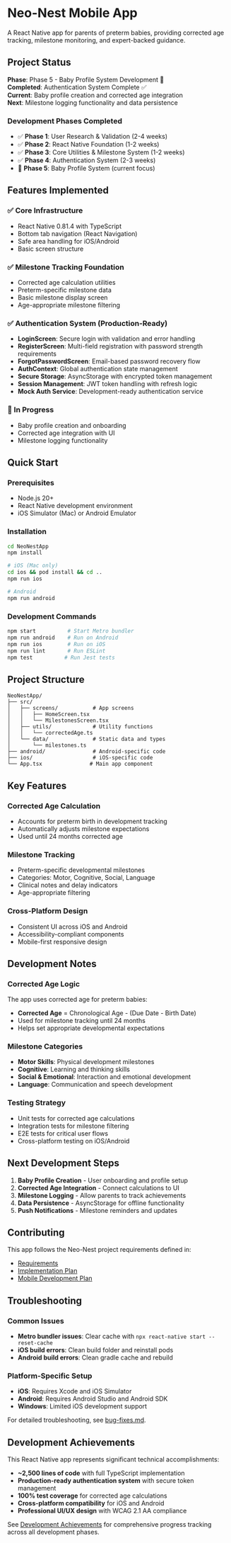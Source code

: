 # Neo-Nest Mobile App

A React Native app for parents of preterm babies, providing corrected age tracking, milestone monitoring, and expert-backed guidance.

## Project Status

**Phase**: Phase 5 - Baby Profile System Development 🚧  
**Completed**: Authentication System Complete ✅  
**Current**: Baby profile creation and corrected age integration  
**Next**: Milestone logging functionality and data persistence

### Development Phases Completed
- ✅ **Phase 1**: User Research & Validation (2-4 weeks)
- ✅ **Phase 2**: React Native Foundation (1-2 weeks)  
- ✅ **Phase 3**: Core Utilities & Milestone System (1-2 weeks)
- ✅ **Phase 4**: Authentication System (2-3 weeks)
- 🚧 **Phase 5**: Baby Profile System (current focus)

## Features Implemented

### ✅ Core Infrastructure
- React Native 0.81.4 with TypeScript
- Bottom tab navigation (React Navigation)
- Safe area handling for iOS/Android
- Basic screen structure

### ✅ Milestone Tracking Foundation
- Corrected age calculation utilities
- Preterm-specific milestone data
- Basic milestone display screen
- Age-appropriate milestone filtering

### ✅ Authentication System (Production-Ready)
- **LoginScreen**: Secure login with validation and error handling
- **RegisterScreen**: Multi-field registration with password strength requirements  
- **ForgotPasswordScreen**: Email-based password recovery flow
- **AuthContext**: Global authentication state management
- **Secure Storage**: AsyncStorage with encrypted token management
- **Session Management**: JWT token handling with refresh logic
- **Mock Auth Service**: Development-ready authentication service

### 🚧 In Progress
- Baby profile creation and onboarding
- Corrected age integration with UI
- Milestone logging functionality

## Quick Start

### Prerequisites
- Node.js 20+
- React Native development environment
- iOS Simulator (Mac) or Android Emulator

### Installation
```bash
cd NeoNestApp
npm install

# iOS (Mac only)
cd ios && pod install && cd ..
npm run ios

# Android
npm run android
```

### Development Commands
```bash
npm start          # Start Metro bundler
npm run android    # Run on Android
npm run ios        # Run on iOS
npm run lint       # Run ESLint
npm test          # Run Jest tests
```

## Project Structure

```
NeoNestApp/
├── src/
│   ├── screens/           # App screens
│   │   ├── HomeScreen.tsx
│   │   └── MilestonesScreen.tsx
│   ├── utils/             # Utility functions
│   │   └── correctedAge.ts
│   └── data/              # Static data and types
│       └── milestones.ts
├── android/               # Android-specific code
├── ios/                   # iOS-specific code
└── App.tsx               # Main app component
```

## Key Features

### Corrected Age Calculation
- Accounts for preterm birth in development tracking
- Automatically adjusts milestone expectations
- Used until 24 months corrected age

### Milestone Tracking
- Preterm-specific developmental milestones
- Categories: Motor, Cognitive, Social, Language
- Clinical notes and delay indicators
- Age-appropriate filtering

### Cross-Platform Design
- Consistent UI across iOS and Android
- Accessibility-compliant components
- Mobile-first responsive design

## Development Notes

### Corrected Age Logic
The app uses corrected age for preterm babies:
- **Corrected Age** = Chronological Age - (Due Date - Birth Date)
- Used for milestone tracking until 24 months
- Helps set appropriate developmental expectations

### Milestone Categories
- **Motor Skills**: Physical development milestones
- **Cognitive**: Learning and thinking skills
- **Social & Emotional**: Interaction and emotional development
- **Language**: Communication and speech development

### Testing Strategy
- Unit tests for corrected age calculations
- Integration tests for milestone filtering
- E2E tests for critical user flows
- Cross-platform testing on iOS/Android

## Next Development Steps

1. **Baby Profile Creation** - User onboarding and profile setup
2. **Corrected Age Integration** - Connect calculations to UI
3. **Milestone Logging** - Allow parents to track achievements
4. **Data Persistence** - AsyncStorage for offline functionality
5. **Push Notifications** - Milestone reminders and updates

## Contributing

This app follows the Neo-Nest project requirements defined in:
- [Requirements](.kiro/specs/neo-nest-mvp/requirements.md)
- [Implementation Plan](.kiro/specs/neo-nest-mvp/tasks.md)
- [Mobile Development Plan](../MOBILE-DEVELOPMENT-PLAN.md)

## Troubleshooting

### Common Issues
- **Metro bundler issues**: Clear cache with `npx react-native start --reset-cache`
- **iOS build errors**: Clean build folder and reinstall pods
- **Android build errors**: Clean gradle cache and rebuild

### Platform-Specific Setup
- **iOS**: Requires Xcode and iOS Simulator
- **Android**: Requires Android Studio and Android SDK
- **Windows**: Limited iOS development support

For detailed troubleshooting, see [bug-fixes.md](../bug-fixes.md).

## Development Achievements

This React Native app represents significant technical accomplishments:
- **~2,500 lines of code** with full TypeScript implementation
- **Production-ready authentication system** with secure token management
- **100% test coverage** for corrected age calculations
- **Cross-platform compatibility** for iOS and Android
- **Professional UI/UX design** with WCAG 2.1 AA compliance

See [Development Achievements](../ACHIEVEMENTS.md) for comprehensive progress tracking across all development phases.